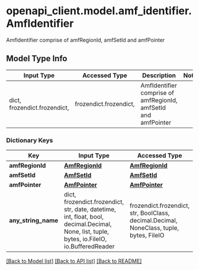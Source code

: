 # openapi_client.model.amf_identifier.AmfIdentifier

AmfIdentifier comprise of amfRegionId, amfSetId and amfPointer

## Model Type Info
Input Type | Accessed Type | Description | Notes
------------ | ------------- | ------------- | -------------
dict, frozendict.frozendict,  | frozendict.frozendict,  | AmfIdentifier comprise of amfRegionId, amfSetId and amfPointer | 

### Dictionary Keys
Key | Input Type | Accessed Type | Description | Notes
------------ | ------------- | ------------- | ------------- | -------------
**amfRegionId** | [**AmfRegionId**](AmfRegionId.md) | [**AmfRegionId**](AmfRegionId.md) |  | [optional] 
**amfSetId** | [**AmfSetId**](AmfSetId.md) | [**AmfSetId**](AmfSetId.md) |  | [optional] 
**amfPointer** | [**AmfPointer**](AmfPointer.md) | [**AmfPointer**](AmfPointer.md) |  | [optional] 
**any_string_name** | dict, frozendict.frozendict, str, date, datetime, int, float, bool, decimal.Decimal, None, list, tuple, bytes, io.FileIO, io.BufferedReader | frozendict.frozendict, str, BoolClass, decimal.Decimal, NoneClass, tuple, bytes, FileIO | any string name can be used but the value must be the correct type | [optional]

[[Back to Model list]](../../README.md#documentation-for-models) [[Back to API list]](../../README.md#documentation-for-api-endpoints) [[Back to README]](../../README.md)

